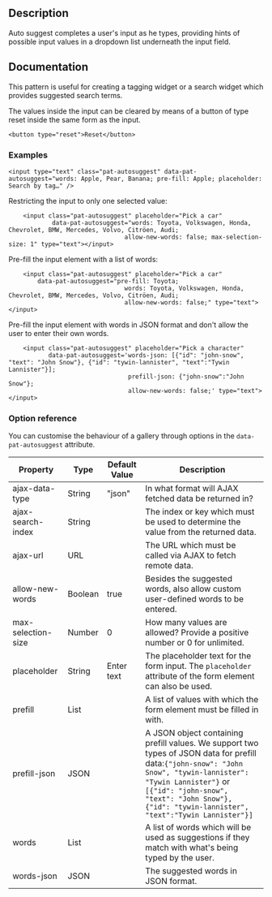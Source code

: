 ## Description
Auto suggest completes a user's input as he types, providing hints of possible input values in a dropdown list underneath the input field.

## Documentation

This pattern is useful for creating a tagging widget or a search widget which provides suggested search terms.

The values inside the input can be cleared by means of a button of type reset inside the same form as the input.

    <button type="reset">Reset</button>

### Examples


    <input type="text" class="pat-autosuggest" data-pat-autosuggest="words: Apple, Pear, Banana; pre-fill: Apple; placeholder: Search by tag…" />


Restricting the input to only one selected value:

        <input class="pat-autosuggest" placeholder="Pick a car"
                data-pat-autosuggest="words: Toyota, Volkswagen, Honda, Chevrolet, BMW, Mercedes, Volvo, Citröen, Audi;
                                    allow-new-words: false; max-selection-size: 1" type="text"></input>

Pre-fill the input element with a list of words:

        <input class="pat-autosuggest" placeholder="Pick a car"
            data-pat-autosuggest="pre-fill: Toyota;
                                    words: Toyota, Volkswagen, Honda, Chevrolet, BMW, Mercedes, Volvo, Citröen, Audi;
                                    allow-new-words: false;" type="text"></input>

Pre-fill the input element with words in JSON format and don't allow the user to enter their own words.

        <input class="pat-autosuggest" placeholder="Pick a character"
               data-pat-autosuggest='words-json: [{"id": "john-snow", "text": "John Snow"}, {"id": "tywin-lannister", "text":"Tywin Lannister"}];
                                     prefill-json: {"john-snow":"John Snow"};
                                     allow-new-words: false;' type="text"></input>

### Option reference

You can customise the behaviour of a gallery through options in the `data-pat-autosuggest` attribute.


| Property            | Type     | Default Value  | Description                                                                                                 |
| --------------------|----------|----------------|-------------------------------------------------------------------------------------------------------------|
| ajax-data-type      | String   | "json"         | In what format will AJAX fetched data be returned in?                                                       |
| ajax-search-index   | String   |                | The index or key which must be used to determine the value from the returned data.                          |
| ajax-url            | URL      |                | The URL which must be called via AJAX to fetch remote data.                                                 |
| allow-new-words     | Boolean  | true           | Besides the suggested words, also allow custom user-defined words to be entered.                            |
| max-selection-size  | Number   | 0              | How many values are allowed? Provide a positive number or 0 for unlimited.                                  |
| placeholder         | String   | Enter text     | The placeholder text for the form input. The `placeholder` attribute of the form element can also be used.  |
| prefill             | List     |                | A list of values with which the form element must be filled in with.                                        |
| prefill-json        | JSON     |                | A JSON object containing prefill values. We support two types of JSON data for prefill data:`{"john-snow": "John Snow", "tywin-lannister": "Tywin Lannister"}` or ```[{"id": "john-snow", "text": "John Snow"}, {"id": "tywin-lannister", "text":"Tywin Lannister"}]```  |
| words               | List     |                | A list of words which will be used as suggestions if they match with what's being typed by the user.        |
| words-json          | JSON     |                | The suggested words in JSON format.                                                                         |
